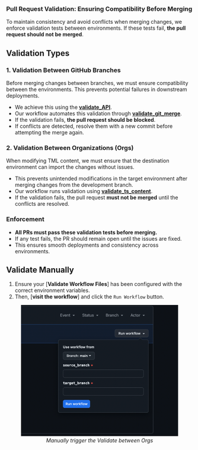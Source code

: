 ### Pull Request Validation: Ensuring Compatibility Before Merging

To maintain consistency and avoid conflicts when merging changes, we enforce validation tests between environments. If these tests fail, **the pull request should not be merged**.

## Validation Types

### 1. **Validation Between GitHub Branches**

Before merging changes between branches, we must ensure compatibility between the environments. This prevents potential failures in downstream deployments.

- We achieve this using the [__validate_API__](https://developers.thoughtspot.com/docs/git-api#_validate_merge).
- Our workflow automates this validation through [__validate_git_merge__](.github/workflows/validate_git_merge.yml).
- If the validation fails, **the pull request should be blocked**.
- If conflicts are detected, resolve them with a new commit before attempting the merge again.

### 2. **Validation Between Organizations (Orgs)**

When modifying TML content, we must ensure that the destination environment can import the changes without issues.

- This prevents unintended modifications in the target environment after merging changes from the development branch.
- Our workflow runs validation using [__validate_ts_content__](.github/workflows/validate_ts_content.yml).
- If the validation fails, the pull request **must not be merged** until the conflicts are resolved.

### Enforcement

- **All PRs must pass these validation tests before merging.**
- If any test fails, the PR should remain open until the issues are fixed.
- This ensures smooth deployments and consistency across environments.

## Validate Manually

1. Ensure your [__Validate Workflow Files__] has been configured with the correct environment variables.
2. Then, [__visit the workflow__] and click the `Run Workflow` button.

<center>
      <figure>
          <img src="workflow_validate.png" alt="run-validate" width="500" />
          <figcaption><i>Manually trigger the Validate between Orgs</i></figcaption>
      </figure>
</center>

